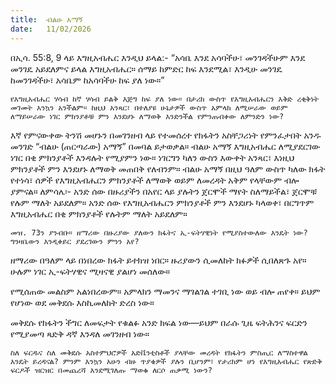 ```yaml
---
title:  ብልሁ አማኝ
date:   11/02/2026
---
```


በኢሳ. 55:8, 9 ላይ እግዚአብሔር እንዲህ ይላል:- “አሳቤ እንደ አሳባችሁ፣ መንገዳችሁም እንደ መንገዴ አይደለምና ይላል እግዚአብሔር። ሰማይ ከምድር ከፍ እንደሚል፣ እንዲሁ መንገዴ ከመንገዳችሁ፣ አሳቤም ከአሳባችሁ ከፍ ያለ ነው።”

`የእግዚአብሔር ሃሳብ ከኛ ሃሳብ ይልቅ እጅግ ከፍ ያለ ነው። በታሪክ ውስጥ የእግዚአብሔርን እቅድ ረቂቅነት መገመት እንኳን አንችልም። ከዚህ አንጻር፣ በተለያዩ ሁኔታዎች ውስጥ አምላክ ለሚሠራው ወይም ለማይሠራው ነገር ምክንያቶቹ ምን እንደሆኑ ለማወቅ እንድንችል የምንጠብቀው ለምንድን ነው?`

እኛ የምናውቀው ትንሽ መሆኑን በመገንዘብ ላይ የተመሰረተ የክፋትን አስቸጋሪነት የምንፈታበት አንዱ መንገድ “ብልሁ (ጠርጣራው) አማኝ” በመባል ይታወቃል። ብልሁ አማኝ እግዚአብሔር ለሚያደርገው ነገር በቂ ምክንያቶች እንዳሉት የሚያምን ነው። ነገርግን ካለን ውስን እውቀት አንጻር፣ እነዚህ ምክንያቶች ምን እንደሆኑ ለማወቅ መጠበቅ የለብንም። ብልሁ አማኝ በዚህ ዓለም ውስጥ ካለው ክፋት የተነሳ፣ ሰዎች የእግዚአብሔርን ምክንያቶች ለማወቅ ወይም ለመረዳት አቅም የላቸውም ብሎ ያምናል። ለምሳሌ፡- አንድ ሰው በዙሪያችን በአየር ላይ ያሉትን ጀርሞች ማየት ስለማይችል፣ ጀርሞቹ የሉም ማለት አይደለም። አንድ ሰው የእግዚአብሔርን ምክንያቶች ምን እንደሆኑ ካላወቀ፣ በርግጥም እግዚአብሔር በቂ ምክንያቶች የሉትም ማለት አይደለም።

`መዝ. 73ን ያንብቡ። ዘማሪው በዙሪያው ያለውን ክፋትና ኢ-ፍትሃዊነት የሚያስተውለው እንዴት ነው? ግንዛቤውን እንዲቀይር ያደረገውን ምንን አየ?`

ዘማሪው በዓለም ላይ በነበረው ክፋት ይተክዝ ነበር። ዙሪያውን ሲመለከት ክፉዎች ሲበለጽጉ አየ። ሁሉም ነገር ኢ-ፍትሃዊና ሚዛናዊ ያልሆነ መሰለው።

የሚሰጠው መልስም አልነበረውም። አምላክን ማመንና ማገልገል ተገቢ ነው ወይ ብሎ ጠየቀ። ይህም የሆነው ወደ መቅደሱ እስኪመለከት ድረስ ነው።

መቅደሱ የክፋትን ችግር ለመፍታት የቁልፉ አንድ ክፍል ነው—ይህም በራሱ ጊዜ ፍትሕንና ፍርድን የሚያመጣ ጻድቅ ዳኛ እንዳለ መገንዘብ ነው።

`ስለ ፍርዱና ስለ መቅደሱ አስተምህሮዎች አድቬንቲስቶች ያላቸው መረዳት የክፋትን ምስጢር ለማስተዋል እንዴት ይረዳናል? ምንም እንኳን አሁን ብዙ ጥያቄዎች ያሉን ቢሆንም፣ የታሪክም ሆነ የእግዚአብሔር የጽድቅ ፍርዶች ዝርዝር በመጨረሻ እንደሚገለጡ ማወቁ ለርሶ ጠቃሚ ነውን?`
